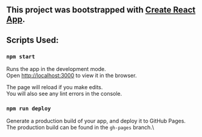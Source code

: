 


## This project was bootstrapped with [Create React App](https://github.com/facebook/create-react-app).

## Scripts Used:

### `npm start`

Runs the app in the development mode.\
Open [http://localhost:3000](http://localhost:3000) to view it in the browser.

The page will reload if you make edits.\
You will also see any lint errors in the console.

### `npm run deploy`

Generate a production build of your app, and deploy it to GitHub Pages.\
The production build can be found in the `gh-pages` branch.\
